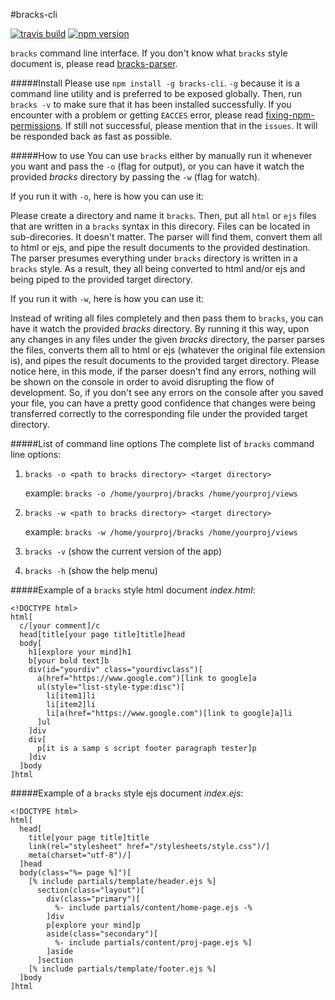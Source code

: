 #bracks-cli

[![travis build][travis-image]][travis-url] [![npm version][npm-image]][npm-url] 

`bracks` command line interface. If you don't know what `bracks` style document is, please read [bracks-parser](https://github.com/mawni/nodejs-bracks-parser).

#####Install
Please use `npm install -g bracks-cli`. `-g` because it is a command line utility and is preferred to be exposed globally. Then, run `bracks -v` to make sure that it has been installed successfully. If you encounter with a problem or getting `EACCES` error, please read [fixing-npm-permissions](https://docs.npmjs.com/getting-started/fixing-npm-permissions). If still not successful, please mention that in the `issues`. It will be responded back as fast as possible.

#####How to use
You can use `bracks` either by manually run it whenever you want and pass the `-o` (flag for output), or you can have it watch the provided *bracks* directory by passing the `-w` (flag for watch).

If you run it with `-o`, here is how you can use it:

Please create a directory and name it `bracks`. Then, put all `html` or `ejs` files that are written in a `bracks` syntax in this direcory. Files can be located in sub-direcories. It doesn't matter. The parser will find them, convert them all to html or ejs, and pipe the result documents to the provided destination. The parser presumes everything under `bracks` directory is written in a `bracks` style. As a result, they all being converted to html and/or ejs and being piped to the provided target directory.

If you run it with `-w`, here is how you can use it:

Instead of writing all files completely and then pass them to `bracks`, you can have it watch the provided *bracks* directory. By running it this way, upon any changes in any files under the given *bracks* directory, the parser parses the files, converts them all to html or ejs (whatever the original file extension is), and pipes the result documents to the provided target directory. Please notice here, in this mode, if the parser doesn't find any errors, nothing will be shown on the console in order to avoid disrupting the flow of development. So, if you don't see any errors on the console after you saved your file, you can have a pretty good confidence that changes were being transferred correctly to the corresponding file under the provided target directory.

#####List of command line options
The complete list of `bracks` command line options:

1. `bracks -o <path to bracks directory> <target directory>`

    example: `bracks -o /home/yourproj/bracks /home/yourproj/views`

2. `bracks -w <path to bracks directory> <target directory>`

    example: `bracks -w /home/yourproj/bracks /home/yourproj/views`

3. `bracks -v` (show the current version of the app)

4. `bracks -h` (show the help menu)

#####Example of a `bracks` style html document
*index.html*:
```
<!DOCTYPE html>
html[
  c/[your comment]/c
  head[title[your page title]title]head
  body[
    h1[explore your mind]h1
    b[your bold text]b
    div(id="yourdiv" class="yourdivclass")[
      a(href="https://www.google.com")[link to google]a
      ul(style="list-style-type:disc")[
        li[item1]li
        li[item2]li
        li[a(href="https://www.google.com")[link to google]a]li
      ]ul
    ]div
    div[
      p[it is a samp s script footer paragraph tester]p
    ]div
  ]body
]html
```
#####Example of a `bracks` style ejs document
*index.ejs*:
```
<!DOCTYPE html>
html[
  head[
    title[your page title]title
    link(rel="stylesheet" href="/stylesheets/style.css")/]
    meta(charset="utf-8")/]
  ]head
  body(class="%= page %]")[
    [% include partials/template/header.ejs %]
      section(class="layout")[
        div(class="primary")[
          %- include partials/content/home-page.ejs -%
        ]div
        p[explore your mind]p
        aside(class="secondary")[
          %- include partials/content/proj-page.ejs %]
        ]aside
      ]section
    [% include partials/template/footer.ejs %]
  ]body
]html
```

[travis-image]: https://img.shields.io/travis/manidlou/bracks-cli/master.svg
[travis-url]: https://travis-ci.org/manidlou/bracks-cli
[npm-image]: https://img.shields.io/npm/v/bracks-cli.svg?maxAge=2592000
[npm-url]: https://www.npmjs.com/package/bracks-cli

